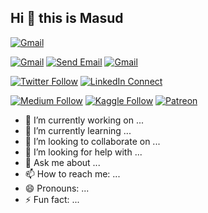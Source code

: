 ## Hi 👋 this is Masud

[![Gmail](https://img.shields.io/badge/%20-Email%20Me?color=blue&labelColor=ef5350&logo=gmail&&logoColor=white)](mailto:harunurrashid47@hotmail.com)



[![Gmail](https://img.shields.io/badge/Email-Me-blue?style=for-the-badge&logo=gmail)](mailto:masudurism@gmail.com)
[![Send Email](https://img.shields.io/badge/Email%20Me-Click%20Here-FF5733?style=for-the-badge&logo=gmail&logoColor=white)](mailto:your-email@example.com)
[![Gmail](https://img.shields.io/badge/%20-Send%20Mail-blue?color=14171A&labelColor=ef5350&logo=gmail&&logoColor=white)](mailto:masudurism@hotmail.com?)

[![Twitter Follow](https://img.shields.io/badge/%20-Follow-black?color=14171A&labelColor=050404&logo=twitter&logoColor=#00acee)](https://twitter.com/harunurrashid97)
[![LinkedIn Connect](https://img.shields.io/badge/%20-Connect-black?color=14171A&labelColor=212121&logo=linkedin&logoColor=ffffff)](https://www.linkedin.com/in/harun-ur-rashid6647/)

[![Medium Follow](https://img.shields.io/badge/%20-Follow-black?color=14171A&labelColor=050404&logo=medium&logoColor=ffffff)](https://towardsdatascience.com/@harunurrashid97)
[![Kaggle Follow](https://img.shields.io/badge/%20-Follow-black?color=14171A&labelColor=37474f&logo=kaggle&logoColor=4fc3f7)](https://kaggle.com/harunshimanto)
[![Patreon](https://img.shields.io/badge/%20-Support-black?color=14171A&labelColor=04945c&logo=patreon&logoColor=ffffff)](https://www.patreon.com/harunurrashid)


- 🔭 I’m currently working on ...
- 🌱 I’m currently learning ...
- 👯 I’m looking to collaborate on ...
- 🤔 I’m looking for help with ...
- 💬 Ask me about ...
- 📫 How to reach me: ...
- 😄 Pronouns: ...
- ⚡ Fun fact: ...

